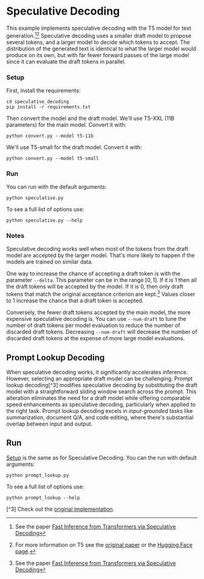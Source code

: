 # Speculative Decoding

This example implements speculative decoding with the T5 model for text
generation.[^1][^2] Speculative decoding uses a smaller draft model to propose
several tokens, and a larger model to decide which tokens to accept. The
distribution of the generated text is identical to what the larger model would
produce on its own, but with far fewer forward passes of the large model since
it can evaluate the draft tokens in parallel.

### Setup

First, install the requirements:

```
cd speculative_decoding
pip install -r requirements.txt
```

Then convert the model and the draft model. We'll use T5-XXL (11B parameters)
for the main model. Convert it with:

```
python convert.py --model t5-11b
```

We'll use T5-small for the draft model. Convert it with:

```
python convert.py --model t5-small
```

### Run

You can run with the default arguments:

```
python speculative.py
```

To see a full list of options use:
```
python speculative.py --help
```

### Notes

Speculative decoding works well when most of the tokens from the draft model
are accepted by the larger model. That's more likely to happen if the models
are trained on similar data.

One way to increase the chance of accepting a draft token is with the parameter
`--delta`. This parameter can be in the range $[0, 1]$. If it is $1$ then all
the draft tokens will be accepted by the model. If it is $0$, then only draft
tokens that match the original acceptance criterion are kept.[^1] Values
closer to $1$ increase the chance that a draft token is accepted.

Conversely, the fewer draft tokens accepted by the main model, the more
expensive speculative decoding is. You can use `--num-draft` to tune the number
of draft tokens per model evaluation to reduce the number of discarded
draft tokens. Decreasing `--num-draft` will decrease the number of discarded
draft tokens at the expense of more large model evaluations.

[^1]: See the paper [Fast Inference from Transformers via Speculative
Decoding](https://arxiv.org/abs/2211.17192)
[^2]: For more information on T5 see the [original paper](https://arxiv.org/abs/1910.10683)
   or the [Hugging Face page](https://huggingface.co/docs/transformers/model_doc/t5).

## Prompt Lookup Decoding
When speculative decoding works, it significantly accelerates inference. However, selecting an appropriate draft model can be challenging. Prompt lookup decoding[^3] modifies speculative decoding by substituting the draft model with a straightforward sliding window search across the prompt. This alteration eliminates the need for a draft model while offering comparable speed enhancements as speculative decoding, particularly when applied to the right task. Prompt lookup decoding excels in *input-grounded* tasks like summarization, document Q/A, and code editing, where there's substantial overlap between input and output.

## Run
[Setup](#setup) is the same as for Speculative Decoding. You can the run with default arguments:

```
python prompt_lookup.py
```

To see a full list of options use:
```
python prompt_lookup --help
```

[^3] Check out the [original implementation](https://github.com/apoorvumang/prompt-lookup-decoding).
